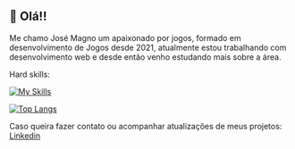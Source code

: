 :vulcan_salute: Olá!!
---


Me chamo José Magno um apaixonado por jogos, formado em desenvolvimento de Jogos desde 2021, atualmente estou trabalhando com desenvolvimento web e desde então venho estudando mais sobre a área.

Hard skills:

[![My Skills](https://skillicons.dev/icons?i=html,css,js,react,nodejs,express,unity,cs,py,flask,mysql)](https://skillicons.dev)

[![Top Langs](https://github-readme-stats.vercel.app/api/top-langs/?username=MagnoDutra)](https://github.com/MrKrishnaAgarwal/readme-components-github)

Caso queira fazer contato ou acompanhar atualizações de meus projetos:
[Linkedin](https://www.linkedin.com/in/jos%C3%A9-magno-encarna%C3%A7%C3%A3o-dutra-061682ba/)


